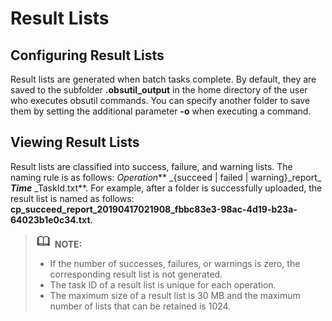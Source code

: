 # Result Lists<a name="EN-US_TOPIC_0164918059"></a>

## Configuring Result Lists<a name="section16839141103914"></a>

Result lists are generated when batch tasks complete. By default, they are saved to the subfolder  **.obsutil\_output**  in the home directory of the user who executes obsutil commands. You can specify another folder to save them by setting the additional parameter  **-o**  when executing a command.

## Viewing Result Lists<a name="section14566233134617"></a>

Result lists are classified into success, failure, and warning lists. The naming rule is as follows:  _Operation_** \_\{succeed | failed | warning\}\_report\_ **_Time_** \_TaskId.txt**. For example, after a folder is successfully uploaded, the result list is named as follows:  **cp\_succeed\_report\_20190417021908\_fbbc83e3-98ac-4d19-b23a-64023b1e0c34.txt**.

>![](public_sys-resources/icon-note.gif) **NOTE:**   
>-   If the number of successes, failures, or warnings is zero, the corresponding result list is not generated.  
>-   The task ID of a result list is unique for each operation.  
>-   The maximum size of a result list is 30 MB and the maximum number of lists that can be retained is 1024.  

